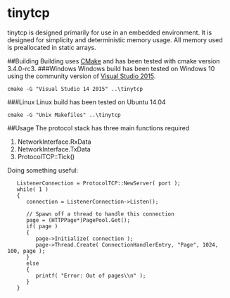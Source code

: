 # tinytcp
tinytcp is designed primarily for use in an embedded environment. It is designed for simplicity and deterministic memory usage.
All memory used is preallocated in static arrays.

##Building
Building uses [CMake](https://cmake.org/) and has been tested with cmake version 3.4.0-rc3.
###Windows
Windows build has been tested on Windows 10 using the community version of [Visual Studio 2015](https://www.visualstudio.com/en-us/visual-studio-homepage-vs.aspx).
```
cmake -G "Visual Studio 14 2015" ..\tinytcp
```
###Linux
Linux build has been tested on Ubuntu 14.04
```
cmake -G "Unix Makefiles" ..\tinytcp
```

##Usage
The protocol stack has three main functions required

1. NetworkInterface.RxData
2. NetworkInterface.TxData
3. ProtocolTCP::Tick()

Doing something useful:
```c_cpp
   ListenerConnection = ProtocolTCP::NewServer( port );
   while( 1 )
   {
      connection = ListenerConnection->Listen();

      // Spawn off a thread to handle this connection
      page = (HTTPPage*)PagePool.Get();
      if( page )
      {
         page->Initialize( connection );
         page->Thread.Create( ConnectionHandlerEntry, "Page", 1024, 100, page );
      }
      else
      {
         printf( "Error: Out of pages\\n" );
      }
   }
```
